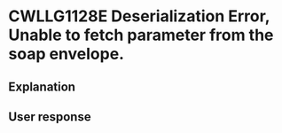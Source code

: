 # CWLLG1128E Deserialization Error, Unable to fetch parameter from the soap envelope.

## Explanation

## User response